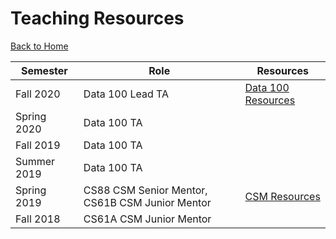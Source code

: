 # Teaching Resources

<a href="../">Back to Home</a>

| Semester | Role | Resources |
| -------  | ---- | ------ |
| Fall 2020 | Data 100 Lead TA | <a href="./ds100/">Data 100 Resources</a> |
| Spring 2020 | Data 100 TA | |
| Fall 2019 | Data 100 TA | |
| Summer 2019 | Data 100 TA | |
| Spring 2019 | CS88 CSM Senior Mentor, CS61B CSM Junior Mentor | <a href="./csm/">CSM Resources</a> |
| Fall 2018 | CS61A CSM Junior Mentor | |

